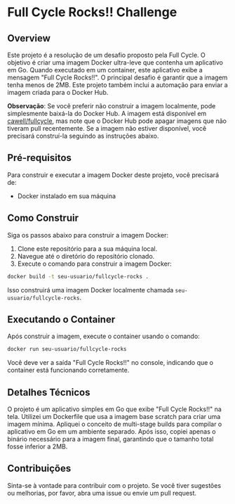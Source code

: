 # Full Cycle Rocks!! Challenge

## Overview

Este projeto é a resolução de um desafio proposto pela Full Cycle. O objetivo é criar uma imagem Docker ultra-leve que contenha um aplicativo em Go. Quando executado em um container, este aplicativo exibe a mensagem "Full Cycle Rocks!!". O principal desafio é garantir que a imagem tenha menos de 2MB. Este projeto também inclui a automação para enviar a imagem criada para o Docker Hub.

**Observação**: Se você preferir não construir a imagem localmente, pode simplesmente baixá-la do Docker Hub. A imagem está disponível em [cawell/fullcycle](https://hub.docker.com/repository/docker/cawell/fullcycle), mas note que o Docker Hub pode apagar imagens que não tiveram pull recentemente. Se a imagem não estiver disponível, você precisará construí-la seguindo as instruções abaixo.


## Pré-requisitos

Para construir e executar a imagem Docker deste projeto, você precisará de:

- Docker instalado em sua máquina

## Como Construir

Siga os passos abaixo para construir a imagem Docker:

1. Clone este repositório para a sua máquina local.
2. Navegue até o diretório do repositório clonado.
3. Execute o comando para construir a imagem Docker:

```bash
docker build -t seu-usuario/fullcycle-rocks .
```

Isso construirá uma imagem Docker localmente chamada `seu-usuario/fullcycle-rocks`.

## Executando o Container

Após construir a imagem, execute o container usando o comando:

```bash
docker run seu-usuario/fullcycle-rocks
```

Você deve ver a saída "Full Cycle Rocks!!" no console, indicando que o container está funcionando corretamente.

## Detalhes Técnicos

O projeto é um aplicativo simples em Go que exibe "Full Cycle Rocks!!" na tela. Utilizei um Dockerfile que usa a imagem base scratch para criar uma imagem mínima. Apliquei o conceito de multi-stage builds para compilar o aplicativo em Go em um ambiente separado. Após isso, copiei apenas o binário necessário para a imagem final, garantindo que o tamanho total fosse inferior a 2MB.

## Contribuições

Sinta-se à vontade para contribuir com o projeto. Se você tiver sugestões ou melhorias, por favor, abra uma issue ou envie um pull request.
